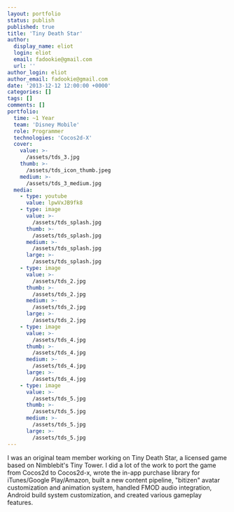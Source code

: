 ```yaml
---
layout: portfolio
status: publish
published: true
title: 'Tiny Death Star'
author:
  display_name: eliot
  login: eliot
  email: fadookie@gmail.com
  url: ''
author_login: eliot
author_email: fadookie@gmail.com
date: '2013-12-12 12:00:00 +0000'
categories: []
tags: []
comments: []
portfolio:
  time: ~1 Year
  team: 'Disney Mobile'
  role: Programmer
  technologies: 'Cocos2d-X'
  cover:
    value: >-
      /assets/tds_3.jpg
    thumb: >-
      /assets/tds_icon_thumb.jpeg
    medium: >-
      /assets/tds_3_medium.jpg
  media:
    - type: youtube
      value: lpwVxJB9fk8
    - type: image
      value: >-
        /assets/tds_splash.jpg
      thumb: >-
        /assets/tds_splash.jpg
      medium: >-
        /assets/tds_splash.jpg
      large: >-
        /assets/tds_splash.jpg
    - type: image
      value: >-
        /assets/tds_2.jpg
      thumb: >-
        /assets/tds_2.jpg
      medium: >-
        /assets/tds_2.jpg
      large: >-
        /assets/tds_2.jpg
    - type: image
      value: >-
        /assets/tds_4.jpg
      thumb: >-
        /assets/tds_4.jpg
      medium: >-
        /assets/tds_4.jpg
      large: >-
        /assets/tds_4.jpg
    - type: image
      value: >-
        /assets/tds_5.jpg
      thumb: >-
        /assets/tds_5.jpg
      medium: >-
        /assets/tds_5.jpg
      large: >-
        /assets/tds_5.jpg
---
```


 I was an original team member working on Tiny Death Star, a licensed game based on Nimblebit's Tiny Tower. I did a lot of the work to port the game from Cocos2d to Cocos2d-x, wrote the in-app purchase library for iTunes/Google Play/Amazon, built a new content pipeline, "bitizen" avatar customization and animation system, handled FMOD audio integration, Android build system customization, and created various gameplay features.